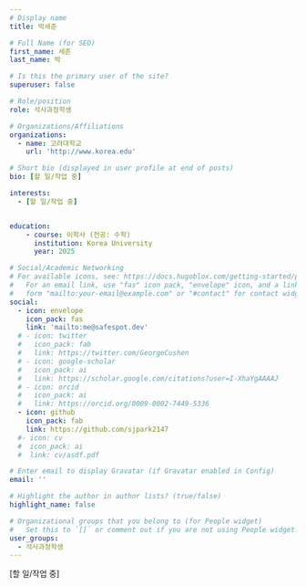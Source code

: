 ```yaml
---
# Display name
title: 박세준

# Full Name (for SEO)
first_name: 세준
last_name: 박

# Is this the primary user of the site?
superuser: false

# Role/position
role: 석사과정학생

# Organizations/Affiliations
organizations:
  - name: 고려대학교
    url: 'http://www.korea.edu'

# Short bio (displayed in user profile at end of posts)
bio: [할 일/작업 중]

interests:
  - [할 일/작업 중]


education:
    - course: 이학사 (전공: 수학)
      institution: Korea University
      year: 2025

# Social/Academic Networking
# For available icons, see: https://docs.hugoblox.com/getting-started/page-builder/#icons
#   For an email link, use "fas" icon pack, "envelope" icon, and a link in the
#   form "mailto:your-email@example.com" or "#contact" for contact widget.
social:
  - icon: envelope
    icon_pack: fas
    link: 'mailto:me@safespot.dev'
  # - icon: twitter
  #   icon_pack: fab
  #   link: https://twitter.com/GeorgeCushen
  # - icon: google-scholar
  #   icon_pack: ai
  #   link: https://scholar.google.com/citations?user=I-XhaYgAAAAJ
  # - icon: orcid
  #   icon_pack: ai
  #   link: https://orcid.org/0009-0002-7449-5336
  - icon: github
    icon_pack: fab
    link: https://github.com/sjpark2147
  #- icon: cv
  #  icon_pack: ai
  #  link: cv/asdf.pdf

# Enter email to display Gravatar (if Gravatar enabled in Config)
email: ''

# Highlight the author in author lists? (true/false)
highlight_name: false

# Organizational groups that you belong to (for People widget)
#   Set this to `[]` or comment out if you are not using People widget.
user_groups:
  - 석사과정학생
---
```


<!-- 짧은 자기소개 -->
<!-- 연구분야/주제 관심사 소개 -->
<!-- 그 외의 것/trivia -->

[할 일/작업 중]